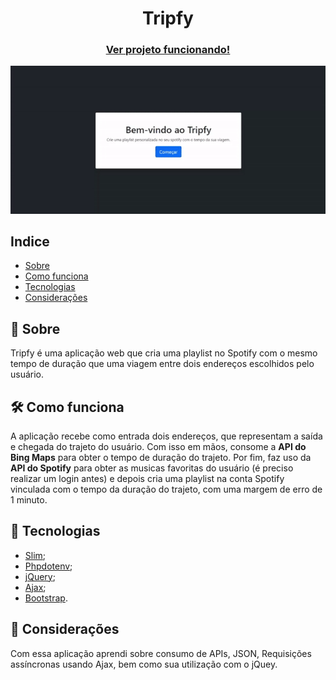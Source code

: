 
<div align="center">

# Tripfy
### [Ver projeto funcionando!](https://tripfy.000webhostapp.com/)
![alt text](apresentacao.gif)

</div>

## Indice
- [Sobre](#-sobre)
- [Como funciona](#-como-funciona)
- [Tecnologias](#-tecnologias)
- [Considerações](#-considerações)
## 🔖 Sobre
Tripfy é uma aplicação web que cria uma playlist no Spotify com o mesmo tempo de duração que uma viagem entre dois endereços escolhidos pelo usuário.
## 🛠 Como funciona
A aplicação recebe como entrada dois endereços, que representam a saída e chegada do trajeto do usuário. Com isso em mãos, consome a **API do Bing Maps** para obter o tempo de duração do trajeto. Por fim, faz uso da **API do Spotify** para obter as musicas favoritas do usuário (é preciso realizar um login antes) e depois cria uma playlist na conta Spotify vinculada com o tempo da duração do trajeto, com uma margem de erro de 1 minuto.  
## 🚀 Tecnologias
- [Slim](https://www.slimframework.com);
- [Phpdotenv](https://github.com/vlucas/phpdotenv);
- [jQuery](https://jquery.com);
- [Ajax](https://developer.mozilla.org/pt-BR/docs/Web/Guide/AJAX);
- [Bootstrap](https://getbootstrap.com).
## 📃 Considerações
Com essa aplicação aprendi sobre consumo de APIs, JSON, Requisições assíncronas usando Ajax, bem como sua utilização com o jQuey.